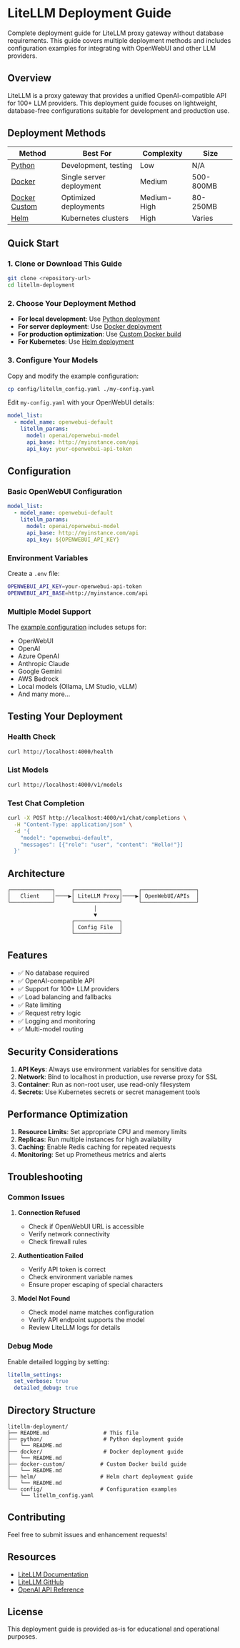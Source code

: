 # LiteLLM Deployment Guide

Complete deployment guide for LiteLLM proxy gateway without database requirements. This guide covers multiple deployment methods and includes configuration examples for integrating with OpenWebUI and other LLM providers.

## Overview

LiteLLM is a proxy gateway that provides a unified OpenAI-compatible API for 100+ LLM providers. This deployment guide focuses on lightweight, database-free configurations suitable for development and production use.

## Deployment Methods

| Method | Best For | Complexity | Size |
|--------|----------|------------|------|
| [Python](./python/) | Development, testing | Low | N/A |
| [Docker](./docker/) | Single server deployment | Medium | 500-800MB |
| [Docker Custom](./docker-custom/) | Optimized deployments | Medium-High | 80-250MB |
| [Helm](./helm/) | Kubernetes clusters | High | Varies |

## Quick Start

### 1. Clone or Download This Guide

```bash
git clone <repository-url>
cd litellm-deployment
```

### 2. Choose Your Deployment Method

- **For local development**: Use [Python deployment](./python/)
- **For server deployment**: Use [Docker deployment](./docker/)
- **For production optimization**: Use [Custom Docker build](./docker-custom/)
- **For Kubernetes**: Use [Helm deployment](./helm/)

### 3. Configure Your Models

Copy and modify the example configuration:

```bash
cp config/litellm_config.yaml ./my-config.yaml
```

Edit `my-config.yaml` with your OpenWebUI details:

```yaml
model_list:
  - model_name: openwebui-default
    litellm_params:
      model: openai/openwebui-model
      api_base: http://myinstance.com/api
      api_key: your-openwebui-api-token
```

## Configuration

### Basic OpenWebUI Configuration

```yaml
model_list:
  - model_name: openwebui-default
    litellm_params:
      model: openai/openwebui-model
      api_base: http://myinstance.com/api
      api_key: ${OPENWEBUI_API_KEY}
```

### Environment Variables

Create a `.env` file:

```bash
OPENWEBUI_API_KEY=your-openwebui-api-token
OPENWEBUI_API_BASE=http://myinstance.com/api
```

### Multiple Model Support

The [example configuration](./config/litellm_config.yaml) includes setups for:
- OpenWebUI
- OpenAI
- Azure OpenAI
- Anthropic Claude
- Google Gemini
- AWS Bedrock
- Local models (Ollama, LM Studio, vLLM)
- And many more...

## Testing Your Deployment

### Health Check

```bash
curl http://localhost:4000/health
```

### List Models

```bash
curl http://localhost:4000/v1/models
```

### Test Chat Completion

```bash
curl -X POST http://localhost:4000/v1/chat/completions \
  -H "Content-Type: application/json" \
  -d '{
    "model": "openwebui-default",
    "messages": [{"role": "user", "content": "Hello!"}]
  }'
```

## Architecture

```
┌─────────────┐     ┌──────────────┐     ┌─────────────────┐
│   Client    │────▶│ LiteLLM Proxy│────▶│ OpenWebUI/APIs  │
└─────────────┘     └──────────────┘     └─────────────────┘
                           │
                           ▼
                    ┌──────────────┐
                    │ Config File  │
                    └──────────────┘
```

## Features

- ✅ No database required
- ✅ OpenAI-compatible API
- ✅ Support for 100+ LLM providers
- ✅ Load balancing and fallbacks
- ✅ Rate limiting
- ✅ Request retry logic
- ✅ Logging and monitoring
- ✅ Multi-model routing

## Security Considerations

1. **API Keys**: Always use environment variables for sensitive data
2. **Network**: Bind to localhost in production, use reverse proxy for SSL
3. **Container**: Run as non-root user, use read-only filesystem
4. **Secrets**: Use Kubernetes secrets or secret management tools

## Performance Optimization

1. **Resource Limits**: Set appropriate CPU and memory limits
2. **Replicas**: Run multiple instances for high availability
3. **Caching**: Enable Redis caching for repeated requests
4. **Monitoring**: Set up Prometheus metrics and alerts

## Troubleshooting

### Common Issues

1. **Connection Refused**
   - Check if OpenWebUI URL is accessible
   - Verify network connectivity
   - Check firewall rules

2. **Authentication Failed**
   - Verify API token is correct
   - Check environment variable names
   - Ensure proper escaping of special characters

3. **Model Not Found**
   - Check model name matches configuration
   - Verify API endpoint supports the model
   - Review LiteLLM logs for details

### Debug Mode

Enable detailed logging by setting:

```yaml
litellm_settings:
  set_verbose: true
  detailed_debug: true
```

## Directory Structure

```
litellm-deployment/
├── README.md                 # This file
├── python/                   # Python deployment guide
│   └── README.md
├── docker/                   # Docker deployment guide
│   └── README.md
├── docker-custom/           # Custom Docker build guide
│   └── README.md
├── helm/                    # Helm chart deployment guide
│   └── README.md
└── config/                  # Configuration examples
    └── litellm_config.yaml
```

## Contributing

Feel free to submit issues and enhancement requests!

## Resources

- [LiteLLM Documentation](https://docs.litellm.ai/)
- [LiteLLM GitHub](https://github.com/BerriAI/litellm)
- [OpenAI API Reference](https://platform.openai.com/docs/api-reference)

## License

This deployment guide is provided as-is for educational and operational purposes.